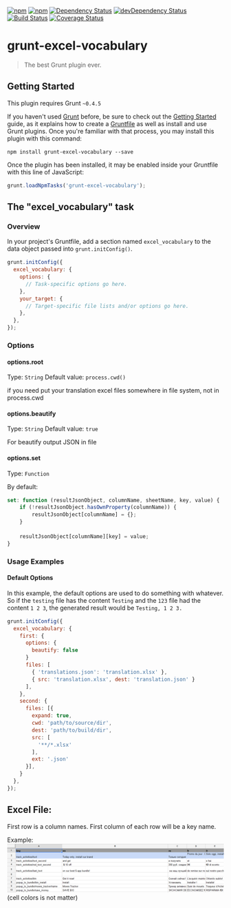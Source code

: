 [![npm](http://img.shields.io/npm/v/grunt-excel-vocabulary.svg?style=flat-square)](https://www.npmjs.com/package/grunt-excel-vocabulary)
[![npm](http://img.shields.io/npm/l/grunt-excel-vocabulary.svg?style=flat-square)](http://opensource.org/licenses/MIT)
[![Dependency Status](https://david-dm.org/aliaksandr-pasynkau/grunt-excel-vocabulary.svg?style=flat-square)](https://david-dm.org/aliaksandr-pasynkau/grunt-excel-vocabulary)
[![devDependency Status](https://david-dm.org/aliaksandr-pasynkau/grunt-excel-vocabulary/dev-status.svg?style=flat-square)](https://david-dm.org/aliaksandr-pasynkau/grunt-excel-vocabulary#info=devDependencies)
[![Build Status](https://travis-ci.org/aliaksandr-pasynkau/grunt-excel-vocabulary.svg?branch=master&style=flat-square)](https://travis-ci.org/aliaksandr-pasynkau/grunt-excel-vocabulary)
[![Coverage Status](https://img.shields.io/coveralls/aliaksandr-pasynkau/grunt-excel-vocabulary.svg?style=flat-square)](https://coveralls.io/r/aliaksandr-pasynkau/grunt-excel-vocabulary?branch=master)

# grunt-excel-vocabulary

> The best Grunt plugin ever.

## Getting Started
This plugin requires Grunt `~0.4.5`

If you haven't used [Grunt](http://gruntjs.com/) before, be sure to check out the [Getting Started](http://gruntjs.com/getting-started) guide, as it explains how to create a [Gruntfile](http://gruntjs.com/sample-gruntfile) as well as install and use Grunt plugins. Once you're familiar with that process, you may install this plugin with this command:

```shell
npm install grunt-excel-vocabulary --save
```

Once the plugin has been installed, it may be enabled inside your Gruntfile with this line of JavaScript:

```js
grunt.loadNpmTasks('grunt-excel-vocabulary');
```

## The "excel_vocabulary" task

### Overview
In your project's Gruntfile, add a section named `excel_vocabulary` to the data object passed into `grunt.initConfig()`.

```js
grunt.initConfig({
  excel_vocabulary: {
    options: {
      // Task-specific options go here.
    },
    your_target: {
      // Target-specific file lists and/or options go here.
    },
  },
});
```

### Options

#### options.root
Type: `String`
Default value: `process.cwd()`

if you need put your translation excel files somewhere in file system, not in process.cwd

#### options.beautify
Type: `String`
Default value: `true`

For beautify output JSON in file

#### options.set
Type: `Function`

By default:
```js
set: function (resultJsonObject, columnName, sheetName, key, value) {
    if (!resultJsonObject.hasOwnProperty(columnName)) {
        resultJsonObject[columnName] = {};
    }

    resultJsonObject[columnName][key] = value;
}
```

### Usage Examples

#### Default Options
In this example, the default options are used to do something with whatever. So if the `testing` file has the content `Testing` and the `123` file had the content `1 2 3`, the generated result would be `Testing, 1 2 3.`

```js
grunt.initConfig({
  excel_vocabulary: {
    first: {
      options: {
        beautify: false
      }
      files: [
        { 'translations.json': 'translation.xlsx' },
        { src: 'translation.xlsx', dest: 'translation.json' }
      ],
    },
    second: {
      files: [{
        expand: true,
        cwd: 'path/to/source/dir',
        dest: 'path/to/build/dir',
        src: [
          '**/*.xlsx'
        ],
        ext: '.json'
      }],
    }
  },
});
```

## Excel File:
First row is a column names. First column of each row will be a key name.

Example:
![file example](/doc/sheet_screen.png?raw=true)
(cell colors is not matter)